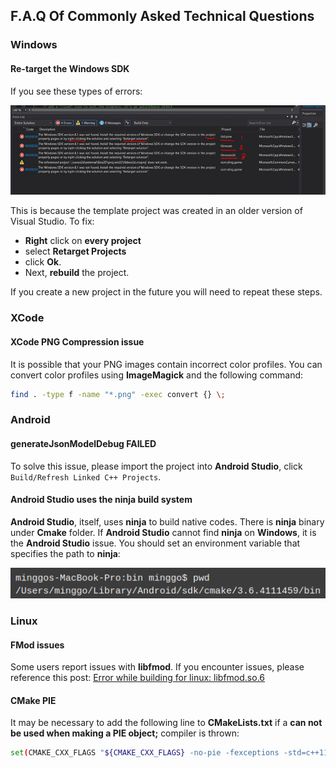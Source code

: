 ## F.A.Q Of Commonly Asked Technical Questions

### Windows
#### Re-target the Windows SDK
If you see these types of errors:

  ![](re-target-errors.jpeg)

This is because the template project was created in an older version of Visual Studio. To fix:

  * **Right** click on **every project**
  * select **Retarget Projects**
  * click **Ok**. 
  * Next, **rebuild** the project.

If you create a new project in the future you will need to repeat these steps.

### XCode
#### XCode PNG Compression issue
It is possible that your PNG images contain incorrect color profiles. You can
convert color profiles using __ImageMagick__ and the following
command:

   ```sh
   find . -type f -name "*.png" -exec convert {} \;
   ```

### Android
#### generateJsonModelDebug FAILED
To solve this issue, please import the project into __Android Studio__, click
`Build/Refresh Linked C++ Projects`.

#### Android Studio uses the __ninja__ build system
__Android Studio__, itself, uses __ninja__ to build native codes. There is __ninja__ binary under __Cmake__ folder. If __Android Studio__ cannot find __ninja__ on __Windows__, it is the __Android Studio__ issue. You should set an environment variable that specifies the path to __ninja__:

  ![](Android-Studio_cmake_ninja.png)

### Linux
#### FMod issues
Some users report issues with __libfmod__. If you encounter issues, please reference this post: [Error while building for linux: libfmod.so.6](https://discuss.cocos2d-x.org/t/error-while-building-for-linux-libfmod-so-6/26553/31?u=doyoque)

#### CMake PIE
It may be necessary to add the following line to __CMakeLists.txt__ if a __can not be used when making a PIE object;__ compiler is thrown:
```sh
set(CMAKE_CXX_FLAGS "${CMAKE_CXX_FLAGS} -no-pie -fexceptions -std=c++11 -Wno-deprecated-declarations -Wno-reorder")
```

